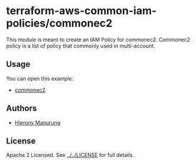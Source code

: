 # terraform-aws-common-iam-policies/commonec2
This module is meant to create an IAM Policy for commonec2. Commonec2 policy is a list of policy that commonly used in multi-account.

## Usage

You can open this example:
- [commonec2](https://github.com/traveloka/terraform-aws-common-iam-policies/tree/master/examples/commonec2)

## Authors
- [Hierony Manurung](https://github.com/HieronyM)

## License
Apache 2 Licensed. See [../../LICENSE](../../LICENSE) for full details.
